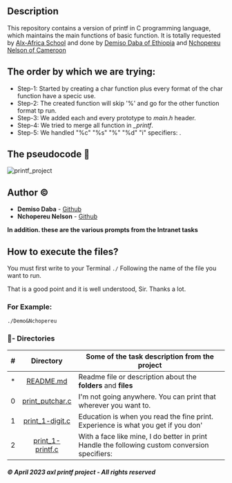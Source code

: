 ## Description

This repository contains a version of printf in C programming language, which maintains the main functions of  basic function. It is totally requested by [Alx-Africa School](https://www.alxafrica.com/) and done by [Demiso Daba of Ethiopia](https://github.com/DemisoDaba/) and [Nchopereu Nelson of Cameroon](https://github.com/impactnelson/)


## The order by which we are trying:
* Step-1: Started by creating a char function plus every format of the char function have a specic use.
* Step-2: The created function will skip '%' and go for the other function format tp run.
* Step-3: We added each and every prototype to *main.h* header.
* Step-4: We tried to merge all function in *_printf*.
* Step-5: We handled "%c" "%s" "%" "%d" "i" specifiers: .

## The pseudocode :pencil:

![printf_project](https://user-images.githubusercontent.com/125874545/233801921-4d6e656a-36b2-4c97-8ef1-f91ab0e794e3.PNG)

## Author :copyright:

* **Demiso Daba** - [Github](https://github.com/DemisoDaba/)
* **Nchopereu Nelson** - [Github](https://github.com/impactnelson/)

**In addition. these are the various prompts from the Intranet tasks**

## How to execute the files?

You must first write to your Terminal `./` Following the name of the file you want to run.

That is a good point and it is well understood, Sir. Thanks a lot.

### For Example:
```
./Demo&Nchopereu
```

### :file_folder:- Directories

#|Directory|Some of the task description from the project
---|:---:|---
*|[README.md](./README.md)| Readme file or description about the **folders** and __files__
0|[print_putchar.c](./print_putchar.c)|I'm not going anywhere. You can print that wherever you want to.
1|[print_1-digit.c](./print_1-digit.c)|Education is when you read the fine print. Experience is what you get if you don'
2|[print_1-printf.c](./print_1-printf.c)|With a face like mine, I do better in print Handle the following custom conversion specifiers:

##### © April 2023 **axl printf project - All rights reserved**
